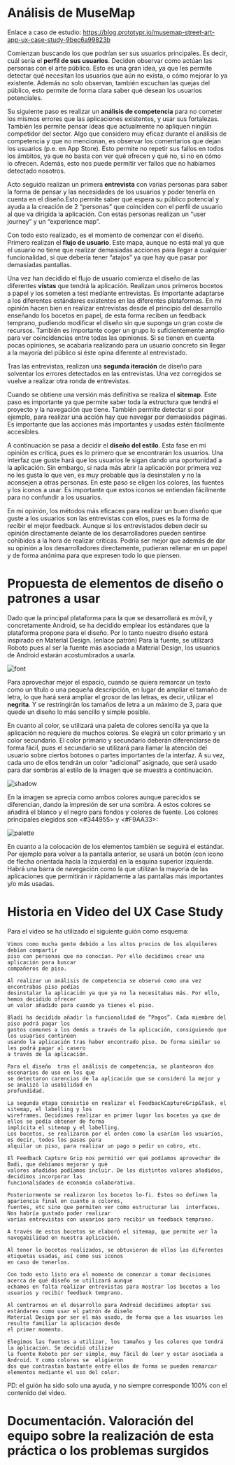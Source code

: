 # Análisis de MuseMap   
Enlace a caso de estudio:
https://blog.prototypr.io/musemap-street-art-app-ux-case-study-9bec6a99823b

Comienzan buscando los que podrían ser sus usuarios principales. Es decir, cuál sería el **perfil de sus usuarios**. Deciden observar como actúan las personas con el arte público. Esto es una gran idea, ya que les permite detectar qué necesitan los usuarios que aún no exista, o cómo mejorar lo ya existente. Además no solo observan, también escuchan las quejas del público, esto permite de forma clara saber qué desean los usuarios potenciales.

Su siguiente paso es realizar un **análisis de competencia** para no cometer los mismos errores que las aplicaciones existentes, y usar sus fortalezas. También les permite pensar ideas que actualmente no apliquen ningún competidor del sector. Algo que considero muy eficaz durante el análisis de competencia y que no mencionan, es observar los comentarios que dejan los usuarios (p.e. en App Store). Esto permite no repetir sus fallos en todos los ámbitos, ya que no basta con ver qué ofrecen y qué no, si no en cómo lo ofrecen. Además, esto nos puede permitir ver fallos que no habíamos detectado nosotros.

Acto seguido realizan un primera **entrevista** con varias personas para saber la forma de pensar y las necesidades de los usuarios y poder tenerla en cuenta en el diseño.Esto permite saber qué espera su público potencial y ayuda a la creación de 2 “personas” que coinciden con el perfil de usuario al que va dirigida la aplicación. Con estas personas realizan un “user journey” y un “experience map”.

Con todo esto realizado, es el momento de comenzar con el diseño. Primero realizan el **flujo de usuario**. Este mapa, aunque no está mal ya que el usuario no tiene que realizar demasiadas acciones para llegar a cualquier funcionalidad, si que debería tener “atajos” ya que hay que pasar por demasiadas pantallas.

Una vez han decidido el flujo de usuario comienza el diseño de las diferentes **vistas** que tendrá la aplicación. Realizan unos primeros bocetos a papel y los someten a test mediante entrevistas. Es importante adaptarse a los diferentes estándares existentes en las diferentes plataformas. En mi opinión hacen bien en realizar entrevistas desde el principio del desarrollo enseñando los bocetos en papel, de esta forma reciben un feedback temprano, pudiendo modificar el diseño sin que suponga un gran coste de recursos. También es importante coger un grupo lo suficientemente amplio para ver coincidencias entre todas las opiniones. Si se tienen en cuenta pocas opiniones, se acabaría realizando para un usuario concreto sin llegar a la mayoría del público si éste opina diferente al entrevistado.

Tras las entrevistas, realizan una **segunda iteración** de diseño para solventar los errores detectados en las entrevistas. Una vez corregidos se vuelve a realizar otra ronda de entrevistas.

Cuando se obtiene una versión más definitiva se realiza el **sitemap**. Este paso es importante ya que permite saber toda la estructura que tendrá el proyecto y la navegación que tiene. También permite detectar si por ejemplo, para realizar una acción hay que navegar por demasiadas páginas. Es importante que las acciones más importantes y usadas estén fácilmente accesibles.

A continuación se pasa a decidir el **diseño del estilo**. Esta fase  en mi opinión es crítica, pues es lo primero que se encontrarán los usuarios. Una interfaz que guste hará que los usuarios le sigan dando una oportunidad a la aplicación. Sin embargo, si nada más abrir la aplicación por primera vez no les gusta lo que ven, es muy probable que la desinstalen y no la aconsejen a otras personas. En este paso se eligen los colores, las fuentes y los iconos a usar. Es importante que estos iconos se entiendan fácilmente para no confundir a los usuarios.

En mi opinión, los métodos más eficaces para realizar un buen diseño que guste a los usuarios son las entrevistas con ellos, pues es la forma de recibir el mejor feedback. Aunque si los entrevistados deben decir su opinión directamente delante de los desarrolladores pueden sentirse cohibidos a la hora de realizar críticas. Podría ser mejor que además de dar su opinión a los desarrolladores directamente, pudieran rellenar en un papel y de forma anónima  para que expresen todo lo que piensen.



# Propuesta de elementos de diseño o patrones a usar 

Dado que la principal plataforma para la que se desarrollará es móvil, y concretamente Android, se ha decidido emplear los estándares que la plataforma propone para el diseño.
Por lo tanto nuestro diseño estará inspirado en Material Design. (enlace patrón)
Para la fuente, se utilizará Roboto pues al ser la fuente más asociada a Material Design, los usuarios de Android estarán acostumbrados a usarla.

![font](img/font.png)

Para aprovechar mejor el espacio, cuando se quiera remarcar un texto como un título o una pequeña descripción, en lugar de ampliar el tamaño de letra, lo que hará será ampliar el grosor de las letras, es decir, utilizar el **negrita**. Y se restringirán los tamaños de letra a un máximo de 3, para que quede un diseño lo más sencillo y simple posible.

En cuanto al color, se utilizará una paleta de colores sencilla ya que la aplicación no requiere de muchos colores. Se elegirá un color primario y un color secundario. El color primario y secundario deberán diferenciarse de forma fácil, pues el secundario se utilizará para llamar la atención del usuario sobre ciertos botones o partes importantes de la interfaz. A su vez, cada uno de ellos tendrán un color “adicional” asignado, que será usado para dar sombras al estilo de la imagen que se muestra a continuación.

![shadow](img/shadow_color.png)

En la imagen se aprecia como ambos colores aunque parecidos se diferencian, dando la impresión de ser una sombra.
A estos colores se añadirá el blanco y el negro para fondos y colores de fuente.
Los colores principales elegidos son <#344955> y <#F9AA33>:

![palette](img/palette.png)

En cuanto a la colocación de los elementos también se seguirá el estándar. Por ejemplo para volver a la pantalla anterior, se usará un botón (con icono de flecha orientada hacia la izquierda) en la esquina superior izquierda. Habrá una barra de navegación como la que utilizan la mayoría de las aplicaciones que permitirán ir rápidamente a las pantallas más importantes y/o más usadas.

# Historia en Video del UX Case Study

 Para el video se ha utilizado el siguiente guión como esquema:
 ```
 Vimos como mucha gente debido a los altos precios de los alquileres debían compartir 
 piso con personas que no conocían. Por ello decidimos crear una aplicación para buscar
 compañeros de piso.

Al realizar un análisis de competencia se observó como una vez encontrabas piso podías 
desinstalar la aplicación ya que ya no la necesitabas más. Por ello, hemos decidido ofrecer
un valor añadido para cuando ya tienes el piso.

Bladi ha decidido añadir la funcionalidad de “Pagos”. Cada miembro del piso podrá pagar los 
gastos comunes a los demás a través de la aplicación, consiguiendo que los usuarios continúen
usando la aplicación tras haber encontrado piso. De forma similar se les podrá pagar al casero
a través de la aplicación.

Para el diseño  tras el análisis de competencia, se plantearon dos escenarios de uso en los que
se detectaron carencias de la aplicación que se consideró la mejor y se analizó la usabilidad en 
profundidad.

La segunda etapa consistió en realizar el FeedbackCaptureGrip&Task, el sitemap, el labelling y los
wireframes. Decidimos realizar en primer lugar los bocetos ya que de ellos se podía obtener de forma
implícita el sitemap y el labelling.
Los bocetos, se realizaron por el orden como la usarían los usuarios, es decir, todos los pasos para
alquilar un piso, para realizar un pago o pedir un cobro, etc.

El Feedback Capture Grip nos permitió ver qué podíamos aprovechar de Badi, que debíamos mejorar y qué
valores añadidos podíamos incluir. De los distintos valores añadidos, decidimos incorporar las 
funcionalidades de economía colaborativa. 

Posteriormente se realizaron los bocetos lo-fi. Estos no definen la apariencia final en cuanto a colores, 
fuentes, etc sino que permiten ver cómo estructurar las  interfaces. Nos habría gustado poder realizar 
varias entrevistas con usuarios para recibir un feedback temprano.

A través de estos bocetos se elaboró el sitemap, que permite ver la navegabilidad en nuestra aplicación.

Al tener lo bocetos realizados, se obtuvieron de ellos las diferentes etiquetas usadas, así como sus iconos 
en caso de tenerlos.

Con todo esto listo era el momento de comenzar a tomar decisiones acerca de qué diseño se utilizará aunque 
echamos en falta realizar entrevistas para mostrar los bocetos a los usuarios y recibir feedback temprano.

Al centrarnos en el desarrollo para Android decidimos adoptar sus estándares como usar el patrón de diseño 
Material Design por ser el más usado, de forma que a los usuarios les resulte familiar la aplicación desde 
el primer momento.

Elegimos las fuentes a utilizar, los tamaños y los colores que tendrá la aplicación. Se decidió utilizar 
la fuente Roboto por ser simple, muy fácil de leer y estar asociada a Android. Y como colores se  eligieron
dos que contrastan bastante entre ellos de forma se pueden remarcar elementos mediante el uso del color.
```

PD: el guión ha sido solo una ayuda, y no siempre corresponde 100% con el contenido del video.

# Documentación. Valoración del equipo sobre la realización de esta práctica o los problemas surgidos
 
